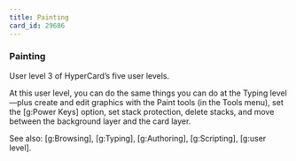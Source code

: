 ```yaml
---
title: Painting
card_id: 29686
---
```


### Painting

User level 3 of HyperCard’s five user levels. 

At this user level, you can do the same things you can do at the Typing level—plus create and edit graphics with the Paint tools (in the Tools menu), set the [g:Power Keys] option, set stack protection, delete stacks, and move between the background layer and the card layer.

See also: [g:Browsing], [g:Typing], [g:Authoring], [g:Scripting], [g:user level]. 